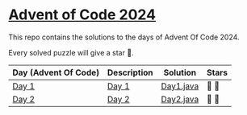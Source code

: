 # [Advent of Code 2024](https://adventofcode.com/2024)

This repo contains the solutions to the days of Advent Of Code 2024.

Every solved puzzle will give a star 🌟.

| Day (Advent Of Code)                         | Description                                     | Solution                                           | Stars |
|----------------------------------------------|-------------------------------------------------|----------------------------------------------------|-------|
| [Day 1](https://adventofcode.com/2024/day/1) | [Day 1](src/main/resources/day1/description.md) | [Day1.java](src/main/java/com/rips7/day/Day1.java) | 🌟 🌟 |
| [Day 2](https://adventofcode.com/2024/day/2) | [Day 2](src/main/resources/day2/description.md) | [Day2.java](src/main/java/com/rips7/day/Day2.java) | 🌟 🌟 |%